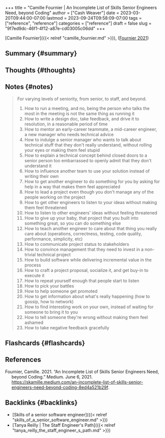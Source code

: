 +++
title = "Camille Fournier | An Incomplete List of Skills Senior Engineers Need, beyond Coding"
author = ["Cash Weaver"]
date = 2023-03-20T09:44:00-07:00
lastmod = 2023-09-24T09:58:09-07:00
tags = ["reference", "reference"]
categories = ["reference"]
draft = false
slug = "9f7ed9dc-46f1-4f12-a87e-cd03005c06dd"
+++

[Camille Fournier]({{< relref "camille_fournier.md" >}}), (<a href="#citeproc_bib_item_1">Fournier 2021</a>)


## Summary {#summary}


## Thoughts {#thoughts}


## Notes {#notes}

> For varying levels of seniority, from senior, to staff, and beyond.
>
> 1.  How to run a meeting, and no, being the person who talks the most in the meeting is not the same thing as running it
> 2.  How to write a design doc, take feedback, and drive it to resolution, in a reasonable period of time
> 3.  How to mentor an early-career teammate, a mid-career engineer, a new manager who needs technical advice
> 4.  How to indulge a senior manager who wants to talk about technical stuff that they don't really understand, without rolling your eyes or making them feel stupid
> 5.  How to explain a technical concept behind closed doors to a senior person too embarrassed to openly admit that they don't understand it
> 6.  How to influence another team to use your solution instead of writing their own
> 7.  How to get another engineer to do something for you by asking for help in a way that makes them feel appreciated
> 8.  How to lead a project even though you don't manage any of the people working on the project
> 9.  How to get other engineers to listen to your ideas without making them feel threatened
> 10. How to listen to other engineers' ideas without feeling threatened
> 11. How to give up your baby, that project that you built into something great, so you can do something else
> 12. How to teach another engineer to care about that thing you really care about (operations, correctness, testing, code quality, performance, simplicity, etc)
> 13. How to communicate project status to stakeholders
> 14. How to convince management that they need to invest in a non-trivial technical project
> 15. How to build software while delivering incremental value in the process
> 16. How to craft a project proposal, socialize it, and get buy-in to execute it
> 17. How to repeat yourself enough that people start to listen
> 18. How to pick your battles
> 19. How to help someone get promoted
> 20. How to get information about what's really happening (how to gossip, how to network)
> 21. How to find interesting work on your own, instead of waiting for someone to bring it to you
> 22. How to tell someone they're wrong without making them feel ashamed
> 23. How to take negative feedback gracefully


## Flashcards {#flashcards}

## References

<style>.csl-entry{text-indent: -1.5em; margin-left: 1.5em;}</style><div class="csl-bib-body">
  <div class="csl-entry"><a id="citeproc_bib_item_1"></a>Fournier, Camille. 2021. “An Incomplete List of Skills Senior Engineers Need, beyond Coding.” Medium. June 6, 2021. <a href="https://skamille.medium.com/an-incomplete-list-of-skills-senior-engineers-need-beyond-coding-8ed4a521b29f">https://skamille.medium.com/an-incomplete-list-of-skills-senior-engineers-need-beyond-coding-8ed4a521b29f</a>.</div>
</div>


## Backlinks {#backlinks}

-   [Skills of a senior software engineer]({{< relref "skills_of_a_senior_software_engineer.md" >}})
-   [Tanya Reilly | The Staff Engineer's Path]({{< relref "tanya_reilly_the_staff_engineer_s_path.md" >}})
